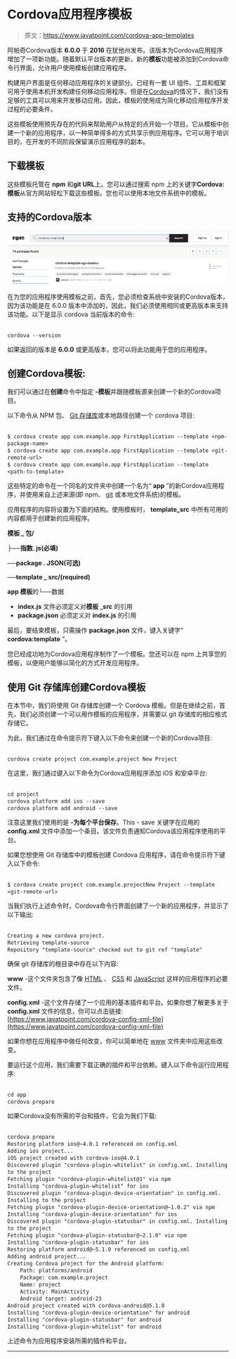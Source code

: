 # Cordova应用程序模板

> 原文：<https://www.javatpoint.com/cordova-app-templates>

阿帕奇Cordova版本 **6.0.0** 于 **2016** 在犹他州发布。该版本为Cordova应用程序增加了一项新功能。随着默认平台版本的更新，新的**模板**功能被添加到Cordova命令行界面，允许用户使用模板创建应用程序。

构建用户界面是任何移动应用程序的关键部分。已经有一套 UI 组件、工具和框架可用于使用本机开发构建任何移动应用程序。但是在[Cordova](https://www.javatpoint.com/apache-cordova)的情况下，我们没有足够的工具可以用来开发移动应用。因此，模板的使用成为简化移动应用程序开发过程的必要条件。

这些模板使用预先存在的代码来帮助用户从特定的点开始一个项目。它从模板中创建一个新的应用程序，以一种简单得多的方式共享示例应用程序。它可以用于培训目的，在开发的不同阶段保留演示应用程序的副本。

## 下载模板

这些模板托管在 **npm** 和**git URL**上。您可以通过搜索 npm 上的关键字**Cordova:模板**从官方网站轻松下载这些模板。您也可以使用本地文件系统中的模板。

## 支持的Cordova版本

![Cordova App Templates](img/7eb23fbc4c620c4f19698c653248fdfe.png)

在为您的应用程序使用模板之前，首先，您必须检查系统中安装的Cordova版本，因为该功能是在 6.0.0 版本中添加的，因此，我们必须使用相同或更高版本来支持该功能。以下是显示 cordova 当前版本的命令:

```

cordova --version

```

如果返回的版本是 **6.0.0** 或更高版本，您可以将此功能用于您的应用程序。

## 创建Cordova模板:

我们可以通过在**创建**命令中指定 **-模板**并跟随模板源来创建一个新的Cordova项目。

以下命令从 NPM 包、 [Git 存储库](https://www.javatpoint.com/git-repository)或本地路径创建一个 cordova 项目:

```

$ cordova create app com.example.app FirstApplication --template <npm-package-name>
$ cordova create app com.example.app FirstApplication --template <git-remote-url>
$ cordova create app com.example.app FirstApplication --template <path-to-template>

```

这些特定的命令在一个同名的文件夹中创建一个名为“ **app** ”的新Cordova应用程序，并使用来自上述来源(即 npm、 [git](https://www.javatpoint.com/git) 或本地文件系统)的模板。

应用程序的内容将设置为下面的结构。使用模板时， **template_src** 中所有可用的内容都用于创建新的应用程序。

**模板 _ 包/**

**├──指数. js(必填)**

**──package . JSON(可选)**

**──template _ src/(required)**

**app 模板**的└──数据

*   **index.js** 文件必须定义对**模板 _src** 的引用
*   **package.json** 必须定义对 **index.js** 的引用

最后，要结束模板，只需操作 **package.json** 文件，键入关键字“ **cordova:template** ”。

您已经成功地为Cordova应用程序制作了一个模板。您还可以在 npm 上共享您的模板，以便用户能够以简化的方式开发应用程序。

## 使用 Git 存储库创建Cordova模板

在本节中，我们将使用 Git 存储库创建一个 Cordova 模板。但是在继续之前，首先，我们必须创建一个可以用作模板的应用程序，并需要以 git 存储库的相应格式存储它。

为此，我们通过在命令提示符下键入以下命令来创建一个新的Cordova项目:

```

cordova create project com.example.project New Project

```

在这里，我们通过键入以下命令为Cordova应用程序添加 iOS 和安卓平台:

```

cd project
cordova platform add ios --save 
cordova platform add android --save

```

注意这里我们使用的是 **-为每个平台保存**。This - save 关键字在应用的 **config.xml** 文件中添加一个条目。该文件负责通知Cordova该应用程序使用的平台。

如果您想使用 Git 存储库中的模板创建 Cordova 应用程序，请在命令提示符下键入以下命令:

```

$ cordova create project com.example.projectNew Project --template <git-remote-url>

```

当我们执行上述命令时，Cordova命令行界面创建了一个新的应用程序，并显示了以下输出:

```

Creating a new cordova project.
Retrieving template-source
Repository "template-source" checked out to git ref "template"

```

确保 git 存储库的根目录中存在以下内容:

**www** -这个文件夹包含了像 [HTML](https://www.javatpoint.com/html-tutorial) 、 [CSS](https://www.javatpoint.com/css-tutorial) 和 [JavaScript](https://www.javatpoint.com/javascript-tutorial) 这样的应用程序的必要文件。

**config.xml** -这个文件存储了一个应用的基本插件和平台。如果你想了解更多关于 **config.xml** 文件的信息，你可以点击链接:[https://www.javatpoint.com/cordova-config-xml-file](https://www.javatpoint.com/cordova-config-xml-file)

如果你想在应用程序中做任何改变，你可以简单地在 [www](https://www.javatpoint.com/www-full-form) 文件夹中应用这些改变。

要运行这个应用，我们需要下载正确的插件和平台依赖。键入以下命令运行应用程序:

```

cd app
cordova prepare

```

如果Cordova没有所需的平台和插件，它会为我们下载:

```

cordova prepare
Restoring platform ios@~4.0.1 referenced on config.xml
Adding ios project...
iOS project created with cordova-ios@4.0.1
Discovered plugin "cordova-plugin-whitelist" in config.xml. Installing to the project
Fetching plugin "cordova-plugin-whitelist@1" via npm
Installing "cordova-plugin-whitelist" for ios
Discovered plugin "cordova-plugin-device-orientation" in config.xml. Installing to the project
Fetching plugin "cordova-plugin-device-orientation@~1.0.2" via npm
Installing "cordova-plugin-device-orientation" for ios
Discovered plugin "cordova-plugin-statusbar" in config.xml. Installing to the project
Fetching plugin "cordova-plugin-statusbar@~2.1.0" via npm
Installing "cordova-plugin-statusbar" for ios
Restoring platform android@~5.1.0 referenced on config.xml
Adding android project...
Creating Cordova project for the Android platform:
    Path: platforms/android
    Package: com.example.project
    Name: project
    Activity: MainActivity
    Android target: android-23
Android project created with cordova-android@5.1.0
Installing "cordova-plugin-device-orientation" for android
Installing "cordova-plugin-statusbar" for android
Installing "cordova-plugin-whitelist" for android

```

上述命令为应用程序安装所需的插件和平台。

* * *